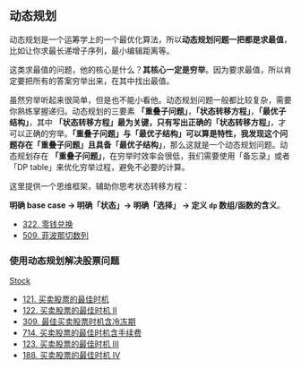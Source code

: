 ## 动态规划

动态规划是一个运筹学上的一个最优化算法，所以**动态规划问题一把都是求最值**，比如让你求最长递增子序列，最小编辑距离等。

这类求最值的问题，他的核心是什么？**其核心一定是穷举**。因为要求最值，所以肯定要把所有的答案穷举出来，在其中找出最值。

虽然穷举听起来很简单，但是也不能小看他。动态规划问题一般都比较复杂，需要你熟练掌握递归。动态规划的三要素 **「重叠子问题」**，**「状态转移方程」**，**「最优子结构」**，其中 **「状态转移方程」**最为关键，只有写出正确的**「状态转移方程」**，才可以正确的穷举。**「重叠子问题」**与**「最优子结构」**可以算是特性，我发现这个问题存在**「重叠子问题」**且具备**「最优子结构」**，那么这就是一个动态规划问题。动态规划存在 **「重叠子问题」**，在穷举时效率会很低，我们需要使用「备忘录」或者「DP table」来优化穷举过程，避免不必要的计算。

这里提供一个思维框架，辅助你思考状态转移方程：

**明确 base case -> 明确「状态」-> 明确「选择」 -> 定义 `dp` 数组/函数的含义**。

- [322. 零钱兑换](https://github.com/gooohlan/leetcode/blob/master/DP/322.go)
- [509. 菲波那切数列](https://github.com/gooohlan/leetcode/blob/master/DP/509.go)

### 使用动态规划解决股票问题

[Stock](https://github.com/gooohlan/leetcode/tree/master/DP/Stock)
- [121. 买卖股票的最佳时机](https://github.com/gooohlan/leetcode/blob/master/DP/Stock/121.go)
- [122. 买卖股票的最佳时机 II](https://github.com/gooohlan/leetcode/blob/master/DP/Stock/122.go)
- [309. 最佳买卖股票时机含冷冻期](https://github.com/gooohlan/leetcode/blob/master/DP/Stock/309.go)
- [714. 买卖股票的最佳时机含手续费](https://github.com/gooohlan/leetcode/blob/master/DP/Stock/714.go)
- [123. 买卖股票的最佳时机 III](https://github.com/gooohlan/leetcode/blob/master/DP/Stock/123.go)
- [188. 买卖股票的最佳时机 IV](https://github.com/gooohlan/leetcode/blob/master/DP/Stock/188.go)